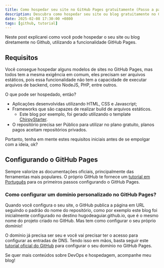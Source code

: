 ```yaml
---
title: Como hospedar seu site no GitHub Pages gratuitamente (Passo a passo)
description: Descubra como hospedar seu site ou blog gratuitamente no GitHub Pages, sem precisar de servidor próprio! Tutorial passo a passo.
date: 2025-02-08 17:30:00 +0800
tags: [github, tutorial]
---
```


Neste post explicarei como você pode hospedar o seu site ou blog diretamente no Github, utilizando a funcionalidade GitHub Pages.

## Requisitos

Você consegue hospedar alguns modelos de sites no GitHub Pages, mas todos tem a mesma exigência em comum, eles precisam ser arquivos estáticos, pois essa funcionalidade não tem a capacidade de executar arquivos de backend, como NodeJS, PHP, entre outros.

O que pode ser hospedado, então?

- Aplicações desenvolvidas utilizando HTML, CSS e Javascript;
- Frameworks que são capazes de realizar build de arquivos estáticos.
    - Este blog por exemplo, foi gerado utilizando o template [ChirpyStarter](https://github.com/cotes2020/chirpy-starter).
- O repositório precisa ser Público para utilizar no plano gratuito, planos pagos aceitam repositórios privados.

Portanto, tenha em mente estes requisitos iniciais antes de se empolgar com a ideia, ok?


## Configurando o GitHub Pages

Sempre valorize as documentações oficiais, principalmente das ferramentas mais populares. O próprio GitHub te fornece um [tutorial em Português](https://docs.github.com/pt/pages/getting-started-with-github-pages/creating-a-github-pages-site#creating-a-repository-for-your-site) para os primeiros passos configurando o GitHub Pages.

### Como configurar um domínio personalizado no GitHub Pages?

Quando você configura o seu site, o GitHub publica a página em URL seguindo o padrão do nome do repositório, como por exemplo este blog foi inicialmente configurado no destino hugodeaguiar.github.io, que é o mesmo nome do projeto criado no GitHub. Mas tem como configurar o seu próprio domínio! 

O domínio já precisa ser seu e você vai precisar ter o acesso para configurar as entradas de DNS. Tendo isso em mãos, basta seguir este [tutorial oficial do GitHub](https://docs.github.com/pt/pages/configuring-a-custom-domain-for-your-github-pages-site/about-custom-domains-and-github-pages) para configurar o seu domínio no GitHub Pages.


Se quer mais conteúdos sobre DevOps e hospedagem, acompanhe meu blog!